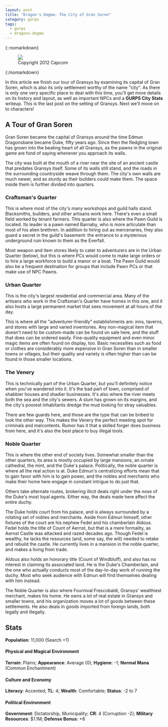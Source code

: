 ```yaml
---
layout: post
title: "Dragon's Dogma: The City of Gran Soren"
category: gurps
tags:
  - gurps
  - dragons-dogma
---
```


{::nomarkdown}
<figure>
  <img src="{{ "/assets/Concept_Art_-_Gran_Soren.jpg" | absolute_url }}"/>
  <figcaption>Copyright 2012 Capcom</figcaption>
</figure>
{:/nomarkdown}

In this article we finish our tour of Gransys by examining its capital of Gran
Soren, which is also its only settlement worthy of the name "city". As there is
only one very specific place to deal with this time, you'll get more details on
its history and layout, as well as important NPCs and a **GURPS City Stats**
writeup. This is the last post on the setting of Gransys. Next we'll move on to
characters!

## A Tour of Gran Soren

Gran Soren became the capital of Gransys around the time Edmun Dragonsbane
became Duke, fifty years ago. Since then the fledgling town has grown into the
beating heart of all Gransys, as the pawns in the original game are fond of
saying whenever you approach its walls.

The city was built at the mouth of a river near the site of an ancient castle
that predates Gransys itself. Some of its walls still stand, and the roads in
the surrounding countryside weave through them. The city's own walls are much
newer, and as sturdy as their builders could make them. The space inside them is
further divided into quarters.

### Craftsman's Quarter

This is where most of the city's many workshops and guild halls
stand. Blacksmiths, builders, and other artisans work here. There's even a small
field worked by tenant farmers. This quarter is also where the Pawn Guild is
located. Its leader is a pawn named Barnaby, who is more articulate than most of
his alien brethren. In addition to hiring out as mercenaries, they also guard a
secret in the guild's basement: the entrance to a mysterious underground ruin
known to them as the Everfall.

Most weapon and item stores likely to cater to adventurers are in the Urban
Quarter (below), but this is where PCs would come to make large orders or to
hire a large workforce to build a manor or a boat. The Pawn Guild would also be
a frequent destination for groups that include Pawn PCs or that make use of NPC
Pawns.

### Urban Quarter

This is the city's largest residential and commercial area. Many of the artisans
who work in the Craftsman's Quarter have homes in this one, and it also hosts a
large permanent market that sees movement at all hours of the day.

This is where all the "adventurer-friendly" establishments are: inns, taverns,
and stores with large and varied inventories. Any non-magical item that doesn't
need to be custom-made can be found on sale here, and the stuff that does can be
ordered easily. Fine-quality equipment and even minor magic items are often
found on display, too. Basic necessities such as food or clothes are
considerably more expensive in Gran Soren than in smaller towns or villages, but
their quality and variety is often higher than can be found in those smaller
locations.

### The Venery

This is technically part of the Urban Quarter, but you'll definitely notice when
you've wandered into it. It's the bad part of town, comprised of shabbier houses
and shadier businesses. It's also where the river meets both the sea and the
city's sewers. A slum has grown on its margins, and the city's poorest
inhabitants dredge the mud looking for stray valuables.

There are few guards here, and those are the type that can be bribed to look the
other way. This makes the Venery the perfect meeting spot for criminals and
malcontents. Rumor has it that a skilled forger does business from here, and
it's also the best place to buy illegal tools.

### Noble Quarter

This is where the other end of society lives. Somewhat smaller than the other
quarters, its area is mostly occupied by large mansions, an ornate cathedral,
the mint, and the Duke's palace. Politically, the noble quarter is where all the
real action is at. Duke Edmun's centralizing efforts mean that to gain favor
with him is to gain power, and the nobles and merchants who make their home here
engage in constant intrigue to do just that.

Others take alternate routes, brokering illicit deals right under the nose of
the Duke's most loyal agents. Either way, the deals made here affect the entire
duchy.

The Duke holds court from his palace, and is always surrounded by a rotating set
of nobles and merchants. Aside from Edmun himself, other fixtures of the court
are his nephew Fedel and his chamberlain Aldous. Fedel holds the title of Count
of Aernst, but that is a mere formality, as Aernst Castle was attacked and razed
decades ago. Though Fedel is wealthy, he lacks the resources (and, some say, the
will) needed to retake and rebuild the castle. He currently lives in a mansion
in the noble quarter, and makes a living from trade.

Aldous also holds an honorary title (Count of Windbluff), and also has no
interest in claiming its associated land. He is the Duke's Chamberlain, and the
one who actually conducts most of the day-to-day work of running the duchy. Most
who seek audience with Edmun will find themselves dealing with him instead.

The Noble Quarter is also where Fournival Frescobaldi, Gransys' wealthiest
merchant, makes his home. He owns a lot of real estate in Gransys and smaller
towns, and his organization moves a lot of goods between these settlements. He
also deals in goods imported from foreign lands, both legally and illegally.

## Stats

**Population**: 11,000 (Search +1)

#### Physical and Magical Environment

**Terrain**: Plains;
**Appearance**: Average (0);
**Hygiene**: -1;
**Normal Mana** (Common Enchantment)

#### Culture and Economy

**Literacy**: Accented;
**TL**: 4;
**Wealth**: Comfortable;
**Status**: -2 to 7

#### Political Environment

**Government**: Dictatorship, Municipality;
**CR**: 4 (Corruption -2);
**Military Resources**: $1.1M;
**Defense Bonus**: +8
